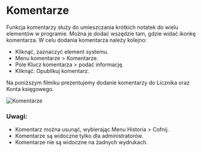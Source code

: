 # Komentarze

Funkcja komentarzy służy do umieszczania krótkich notatek do wielu elementów w programie. Można je dodać wszędzie tam, gdzie widać ikonkę komentarza. W celu dodania komentarza należy kolejno:

- Kliknąć, zaznaczyć element systemu.
- Menu komentarze > Komentarze.
- Pole Klucz komentarza > podać informację.
- Kliknąć: Opublikuj komentarz.

Na poniższym filmiku prezentujemy dodanie komentarzy do Licznika oraz Konta księgowego.

![Komentarze](komentarze.gif)

### Uwagi:

- Komentarz można usunąć, wybierając Menu Historia > Cofnij.
- Komentarze są widoczne tylko dla administratorów.
- Komentarze nie są widoczne na żadnych wydrukach.